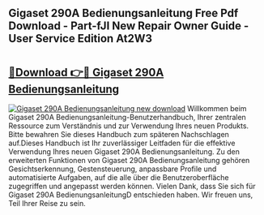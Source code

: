 ## Gigaset 290A Bedienungsanleitung Free Pdf Download - Part-fJI New Repair Owner Guide - User Service Edition At2W3

# <h2><a href="http://df4mnpk.blite.top/?on=Gigaset+290A+Bedienungsanleitung">🔗Download 👉🔴 Gigaset 290A Bedienungsanleitung</a></h2>

[![Gigaset 290A Bedienungsanleitung new download](https://i.imgur.com/lujVjoI.png)](http://df4mnpk.blite.top/?on=Gigaset+290A+Bedienungsanleitung)
Willkommen beim Gigaset 290A Bedienungsanleitung-Benutzerhandbuch, Ihrer zentralen Ressource zum Verständnis und zur Verwendung Ihres neuen Produkts. Bitte bewahren Sie dieses Handbuch zum späteren Nachschlagen auf.Dieses Handbuch ist Ihr zuverlässiger Leitfaden für die effektive Verwendung Ihres neuen Gigaset 290A Bedienungsanleitung. Zu den erweiterten Funktionen von Gigaset 290A Bedienungsanleitung gehören Gesichtserkennung, Gestensteuerung, anpassbare Profile und automatisierte Aufgaben, auf die alle über die Benutzeroberfläche zugegriffen und angepasst werden können. Vielen Dank, dass Sie sich für Gigaset 290A BedienungsanleitungD entschieden haben. Wir freuen uns, Teil Ihrer Reise zu sein.
